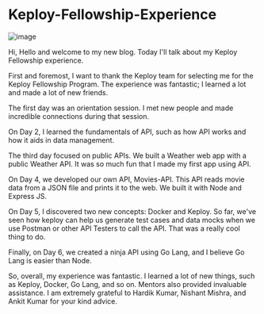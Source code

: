 # Keploy-Fellowship-Experience

![image](https://user-images.githubusercontent.com/92676834/217889005-e8dbf371-a4f3-4110-bd26-6b1240d3083c.png)

Hi, Hello and welcome to my new blog. Today I'll talk about my Keploy Fellowship experience.

First and foremost, I want to thank the Keploy team for selecting me for the Keploy Fellowship Program. The experience was fantastic; I learned a lot and made a lot of new friends.

The first day was an orientation session. I met new people and made incredible connections during that session.

On Day 2, I learned the fundamentals of API, such as how API works and how it aids in data management.

The third day focused on public APIs. We built a Weather web app with a public Weather API. It was so much fun that I made my first app using API.

On Day 4, we developed our own API, Movies-API. This API reads movie data from a JSON file and prints it to the web. We built it with Node and Express JS.

On Day 5, I discovered two new concepts: Docker and Keploy. So far, we've seen how keploy can help us generate test cases and data mocks when we use Postman or other API Testers to call the API. That was a really cool thing to do.

Finally, on Day 6, we created a ninja API using Go Lang, and I believe Go Lang is easier than Node.

So, overall, my experience was fantastic. I learned a lot of new things, such as Keploy, Docker, Go Lang, and so on. Mentors also provided invaluable assistance. I am extremely grateful to Hardik Kumar, Nishant Mishra, and Ankit Kumar for your kind advice.
